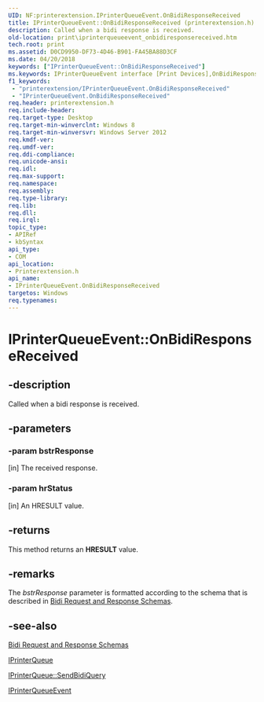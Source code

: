 ```yaml
---
UID: NF:printerextension.IPrinterQueueEvent.OnBidiResponseReceived
title: IPrinterQueueEvent::OnBidiResponseReceived (printerextension.h)
description: Called when a bidi response is received.
old-location: print\iprinterqueueevent_onbidiresponsereceived.htm
tech.root: print
ms.assetid: D0CD9950-DF73-4D46-B901-FA45BA88D3CF
ms.date: 04/20/2018
keywords: ["IPrinterQueueEvent::OnBidiResponseReceived"]
ms.keywords: IPrinterQueueEvent interface [Print Devices],OnBidiResponseReceived method, IPrinterQueueEvent.OnBidiResponseReceived, IPrinterQueueEvent::OnBidiResponseReceived, OnBidiResponseReceived, OnBidiResponseReceived method [Print Devices], OnBidiResponseReceived method [Print Devices],IPrinterQueueEvent interface, print.iprinterqueueevent_onbidiresponsereceived, printerextension/IPrinterQueueEvent::OnBidiResponseReceived
f1_keywords:
 - "printerextension/IPrinterQueueEvent.OnBidiResponseReceived"
 - "IPrinterQueueEvent.OnBidiResponseReceived"
req.header: printerextension.h
req.include-header: 
req.target-type: Desktop
req.target-min-winverclnt: Windows 8
req.target-min-winversvr: Windows Server 2012
req.kmdf-ver: 
req.umdf-ver: 
req.ddi-compliance: 
req.unicode-ansi: 
req.idl: 
req.max-support: 
req.namespace: 
req.assembly: 
req.type-library: 
req.lib: 
req.dll: 
req.irql: 
topic_type:
- APIRef
- kbSyntax
api_type:
- COM
api_location:
- Printerextension.h
api_name:
- IPrinterQueueEvent.OnBidiResponseReceived
targetos: Windows
req.typenames: 
---
```


# IPrinterQueueEvent::OnBidiResponseReceived


## -description


Called when a bidi response  is received.


## -parameters




### -param bstrResponse 
[in]
The received response.


### -param hrStatus 
[in]
An HRESULT value.


## -returns



This method returns an <b>HRESULT</b> value.




## -remarks



The <i>bstrResponse</i> parameter is formatted according to the schema that is described in <a href="https://docs.microsoft.com/previous-versions/dd183368(v=vs.85)">Bidi Request and Response Schemas</a>.




## -see-also




<a href="https://docs.microsoft.com/previous-versions/dd183368(v=vs.85)">Bidi Request and Response Schemas</a>



<a href="https://docs.microsoft.com/windows-hardware/drivers/ddi/printerextension/nn-printerextension-iprinterqueue">IPrinterQueue</a>



<a href="https://docs.microsoft.com/windows-hardware/drivers/ddi/printerextension/nf-printerextension-iprinterqueue-sendbidiquery">IPrinterQueue::SendBidiQuery</a>



<a href="https://docs.microsoft.com/windows-hardware/drivers/ddi/printerextension/nn-printerextension-iprinterqueueevent">IPrinterQueueEvent</a>
 

 

